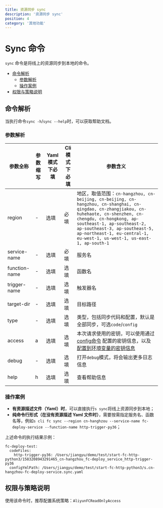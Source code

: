```yaml
---
title: 资源同步 sync
description: '资源同步 sync'
position: 4
category: '其他功能'
---
```


# Sync 命令

`sync` 命令是将线上的资源同步到本地的命令。

- [命令解析](#命令解析)
  - [参数解析](#参数解析)
  - [操作案例](#操作案例)
- [权限与策略说明](#权限与策略说明)

## 命令解析

当执行命令`sync -h`/`sync --help`时，可以获取帮助文档。

### 参数解析

| 参数全称      | 参数缩写 | Yaml模式下必填 | Cli模式下必填 | 参数含义                                                     |
| ------------- | -------- | -------------- | ------------- | ------------------------------------------------------------ |
| region        | -        | 选填           | 必填          | 地区，取值范围：`cn-hangzhou, cn-beijing, cn-beijing, cn-hangzhou, cn-shanghai, cn-qingdao, cn-zhangjiakou, cn-huhehaote, cn-shenzhen, cn-chengdu, cn-hongkong, ap-southeast-1, ap-southeast-2, ap-southeast-3, ap-southeast-5, ap-northeast-1, eu-central-1, eu-west-1, us-west-1, us-east-1, ap-south-1` |
| service-name  | -        | 选填           | 必填          | 服务名                                                       |
| function-name | -        | 选填           | 选填          | 函数名                                                       |
| trigger-name  | -        | 选填           | 选填          | 触发器名                                                     |
| target-dir    | -        | 选填           | 选填          | 目标路径                                                     |
| type          | -        | 选填           | 选填          | 类型，包括同步代码和配置，默认是全部同步，可选`code`/`config` |
| access        | a        | 选填           | 选填          | 本次请求使用的密钥，可以使用通过[config命令](https://github.com/Serverless-Devs/Serverless-Devs/tree/master/docs/zh/command/config.md#config-add-命令) 配置的密钥信息，以及[配置到环境变量的密钥信息](https://github.com/Serverless-Devs/Serverless-Devs/tree/master/docs/zh/command/config.md#通过环境变量配置密钥信息) |
| debug         | -        | 选填           | 选填          | 打开`debug`模式，将会输出更多日志信息                        |
| help          | h        | 选填           | 选填          | 查看帮助信息                                                 |

### 操作案例

- **有资源描述文件（Yaml）时**，可以直接执行`s sync`将线上资源同步到本地；
- **纯命令行形式（在没有资源描述 Yaml 文件时）**，需要按需指定服务名、函数名等，例如`s cli fc sync --region cn-hanghzou --service-name fc-deploy-service --function-name http-trigger-py36`；

上述命令的执行结果示例：

```text
fc-deploy-test: 
  codeFiles:  
  	http-trigger-py36: /Users/jiangyu/demo/test/start-fc-http-python3/1583208943291465_cn-hangzhou_fc-deploy_service_http-trigger-py36
  configYmlPath: /Users/jiangyu/demo/test/start-fc-http-python3/s.cn-hangzhou-fc-deploy-service.sync.yaml
```

## 权限与策略说明

使用该命令时，推荐配置系统策略：`AliyunFCReadOnlyAccess`
